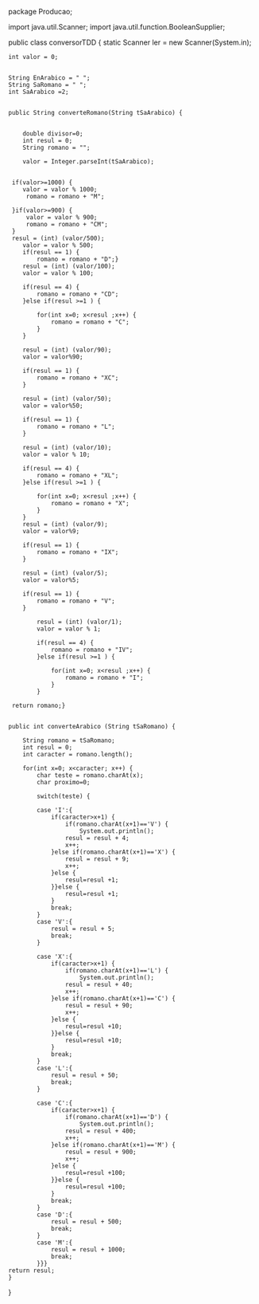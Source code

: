 package Producao;

import java.util.Scanner;
import java.util.function.BooleanSupplier;

public class conversorTDD {
	static Scanner ler = new Scanner(System.in);
	
	int valor = 0;
	
	
	String EnArabico = " ";
	String SaRomano = " ";
	int SaArabico =2;
	
	
	public String converteRomano(String tSaArabico) {

	
		double divisor=0;
		int resul = 0;
		String romano = "";
		
		valor = Integer.parseInt(tSaArabico);
		

	 if(valor>=1000) {
		valor = valor % 1000;
		 romano = romano + "M";
		 
	 }if(valor>=900) {
		 valor = valor % 900; 
		 romano = romano + "CM";
	 }
	 resul = (int) (valor/500);
		valor = valor % 500;
		if(resul == 1) {
			romano = romano + "D";}	
		resul = (int) (valor/100);
		valor = valor % 100;
		
		if(resul == 4) {
			romano = romano + "CD";
		}else if(resul >=1 ) {
			
			for(int x=0; x<resul ;x++) {
				romano = romano + "C";
			}
		}
		
		resul = (int) (valor/90); 
		valor = valor%90;
		
		if(resul == 1) {
			romano = romano + "XC";
		}
		
		resul = (int) (valor/50); 
		valor = valor%50;
		
		if(resul == 1) {
			romano = romano + "L";
		}
		
		resul = (int) (valor/10);
		valor = valor % 10;
		
		if(resul == 4) {
			romano = romano + "XL";
		}else if(resul >=1 ) {
			
			for(int x=0; x<resul ;x++) {
				romano = romano + "X";
			}
		}
		resul = (int) (valor/9); 
		valor = valor%9;
		
		if(resul == 1) {
			romano = romano + "IX";
		}
		
		resul = (int) (valor/5); 
		valor = valor%5;
		
		if(resul == 1) {
			romano = romano + "V";
		}
			
			resul = (int) (valor/1);
			valor = valor % 1;
			
			if(resul == 4) {
				romano = romano + "IV";
			}else if(resul >=1 ) {
				
				for(int x=0; x<resul ;x++) {
					romano = romano + "I";
				}
			}
	 
	 return romano;}

	
	public int converteArabico (String tSaRomano) {
		
		String romano = tSaRomano;
		int resul = 0;
		int caracter = romano.length();
		
		for(int x=0; x<caracter; x++) {
			char teste = romano.charAt(x);
			char proximo=0;
				
			switch(teste) {
			
			case 'I':{
				if(caracter>x+1) {
					if(romano.charAt(x+1)=='V') {
						System.out.println();
					resul = resul + 4;
					x++;
				}else if(romano.charAt(x+1)=='X') {
					resul = resul + 9;
					x++;
				}else {
					resul=resul +1;
				}}else {
					resul=resul +1;
				}
				break;
			}	
			case 'V':{
				resul = resul + 5;
				break;	
			}
				
			case 'X':{
				if(caracter>x+1) {
					if(romano.charAt(x+1)=='L') {
						System.out.println();
					resul = resul + 40;
					x++;
				}else if(romano.charAt(x+1)=='C') {
					resul = resul + 90;
					x++;
				}else {
					resul=resul +10;
				}}else {
					resul=resul +10;
				}
				break;
			}	
			case 'L':{
				resul = resul + 50;
				break;	
			}
			
			case 'C':{
				if(caracter>x+1) {
					if(romano.charAt(x+1)=='D') {
						System.out.println();
					resul = resul + 400;
					x++;
				}else if(romano.charAt(x+1)=='M') {
					resul = resul + 900;
					x++;
				}else {
					resul=resul +100;
				}}else {
					resul=resul +100;
				}
				break;
			}
			case 'D':{
				resul = resul + 500;
				break;	
			}	
			case 'M':{
				resul = resul + 1000;
				break;
			}}}
	return resul;
	}
}
